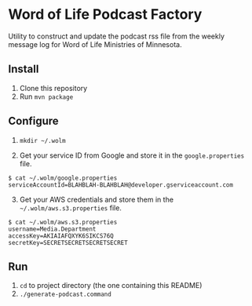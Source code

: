 # Word of Life Podcast Factory

Utility to construct and update the podcast rss file from the weekly message log for Word of Life Ministries of Minnesota.

## Install

1. Clone this repository
2. Run `mvn package`

## Configure

1. `mkdir ~/.wolm`

2. Get your service ID from Google and store it in the `google.properties` file.
```
$ cat ~/.wolm/google.properties
serviceAccountId=BLAHBLAH-BLAHBLAH@developer.gserviceaccount.com
```

3. Get your AWS credentials and store them in the `~/.wolm/aws.s3.properties` file.
```
$ cat ~/.wolm/aws.s3.properties 
username=Media.Department
accessKey=AKIAIAFQXYK6SIKCS76Q
secretKey=SECRETSECRETSECRETSECRET
```

## Run

1. `cd` to project directory (the one containing this README)
2. `./generate-podcast.command`
